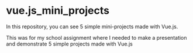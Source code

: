 # vue.js_mini_projects

In this repository, you can see 5 simple mini-projects made with Vue.js.

This was for my school assignment where I needed to make a presentation and demonstrate 5 simple projects made with Vue.js
